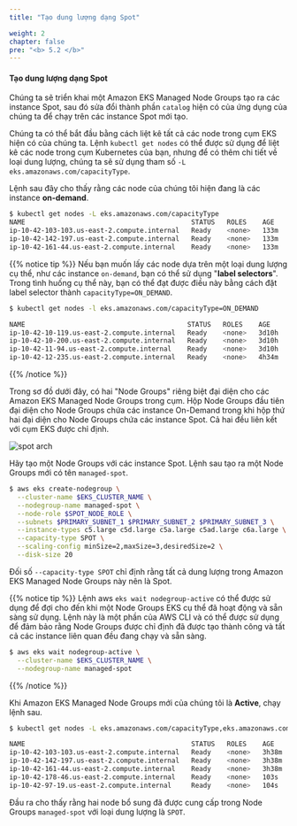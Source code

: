 ```yaml
---
title: "Tạo dung lượng dạng Spot"

weight: 2
chapter: false
pre: "<b> 5.2 </b>"
---
```


#### Tạo dung lượng dạng Spot

Chúng ta sẽ triển khai một Amazon EKS Managed Node Groups tạo ra các instance Spot, sau đó sửa đổi thành phần `catalog` hiện có của ứng dụng của chúng ta để chạy trên các instance Spot mới tạo.

Chúng ta có thể bắt đầu bằng cách liệt kê tất cả các node trong cụm EKS hiện có của chúng ta. Lệnh `kubectl get nodes` có thể được sử dụng để liệt kê các node trong cụm Kubernetes của bạn, nhưng để có thêm chi tiết về loại dung lượng, chúng ta sẽ sử dụng tham số `-L eks.amazonaws.com/capacityType`.

Lệnh sau đây cho thấy rằng các node của chúng tôi hiện đang là các instance **on-demand**.

```bash
$ kubectl get nodes -L eks.amazonaws.com/capacityType
NAME                                          STATUS   ROLES    AGE    VERSION                CAPACITYTYPE
ip-10-42-103-103.us-east-2.compute.internal   Ready    <none>   133m   vVAR::KUBERNETES_NODE_VERSION    ON_DEMAND
ip-10-42-142-197.us-east-2.compute.internal   Ready    <none>   133m   vVAR::KUBERNETES_NODE_VERSION    ON_DEMAND
ip-10-42-161-44.us-east-2.compute.internal    Ready    <none>   133m   vVAR::KUBERNETES_NODE_VERSION    ON_DEMAND
```

{{% notice tip %}}
Nếu bạn muốn lấy các node dựa trên một loại dung lượng cụ thể, như các instance `on-demand`, bạn có thể sử dụng "<b>label selectors</b>". Trong tình huống cụ thể này, bạn có thể đạt được điều này bằng cách đặt label selector thành `capacityType=ON_DEMAND`.

```bash
$ kubectl get nodes -l eks.amazonaws.com/capacityType=ON_DEMAND

NAME                                         STATUS   ROLES    AGE     VERSION
ip-10-42-10-119.us-east-2.compute.internal   Ready    <none>   3d10h   vVAR::KUBERNETES_NODE_VERSION
ip-10-42-10-200.us-east-2.compute.internal   Ready    <none>   3d10h   vVAR::KUBERNETES_NODE_VERSION
ip-10-42-11-94.us-east-2.compute.internal    Ready    <none>   3d10h   vVAR::KUBERNETES_NODE_VERSION
ip-10-42-12-235.us-east-2.compute.internal   Ready    <none>   4h34m   vVAR::KUBERNETES_NODE_VERSION
```
{{% /notice %}}


Trong sơ đồ dưới đây, có hai "Node Groups" riêng biệt đại diện cho các Amazon EKS Managed Node Groups trong cụm. Hộp Node Groups đầu tiên đại diện cho Node Groups chứa các instance On-Demand trong khi hộp thứ hai đại diện cho Node Groups chứa các instance Spot. Cả hai đều liên kết với cụm EKS được chỉ định.

![spot arch](../../../images/5/00001.webp)

Hãy tạo một Node Groups với các instance Spot. Lệnh sau tạo ra một Node Groups mới có tên `managed-spot`.

```bash wait=10
$ aws eks create-nodegroup \
  --cluster-name $EKS_CLUSTER_NAME \
  --nodegroup-name managed-spot \
  --node-role $SPOT_NODE_ROLE \
  --subnets $PRIMARY_SUBNET_1 $PRIMARY_SUBNET_2 $PRIMARY_SUBNET_3 \
  --instance-types c5.large c5d.large c5a.large c5ad.large c6a.large \
  --capacity-type SPOT \
  --scaling-config minSize=2,maxSize=3,desiredSize=2 \
  --disk-size 20
```

Đối số `--capacity-type SPOT` chỉ định rằng tất cả dung lượng trong Amazon EKS Managed Node Groups này nên là Spot.

{{% notice tip %}}
Lệnh aws `eks wait nodegroup-active` có thể được sử dụng để đợi cho đến khi một Node Groups EKS cụ thể đã hoạt động và sẵn sàng sử dụng. Lệnh này là một phần của AWS CLI và có thể được sử dụng để đảm bảo rằng Node Groups được chỉ định đã được tạo thành công và tất cả các instance liên quan đều đang chạy và sẵn sàng.

```bash wait=30 timeout=300
$ aws eks wait nodegroup-active \
  --cluster-name $EKS_CLUSTER_NAME \
  --nodegroup-name managed-spot
```
{{% /notice %}}

Khi Amazon EKS Managed Node Groups mới của chúng tôi là **Active**, chạy lệnh sau.

```bash
$ kubectl get nodes -L eks.amazonaws.com/capacityType,eks.amazonaws.com/nodegroup

NAME                                          STATUS   ROLES    AGE     VERSION                CAPACITYTYPE   NODEGROUP
ip-10-42-103-103.us-east-2.compute.internal   Ready    <none>   3h38m   vVAR::KUBERNETES_NODE_VERSION    ON_DEMAND      default
ip-10-42-142-197.us-east-2.compute.internal   Ready    <none>   3h38m   vVAR::KUBERNETES_NODE_VERSION    ON_DEMAND      default
ip-10-42-161-44.us-east-2.compute.internal    Ready    <none>   3h38m   vVAR::KUBERNETES_NODE_VERSION    ON_DEMAND      default
ip-10-42-178-46.us-east-2.compute.internal    Ready    <none>   103s    vVAR::KUBERNETES_NODE_VERSION    SPOT           managed-spot
ip-10-42-97-19.us-east-2.compute.internal     Ready    <none>   104s    vVAR::KUBERNETES_NODE_VERSION    SPOT           managed-spot
```

Đầu ra cho thấy rằng hai node bổ sung đã được cung cấp trong Node Groups `managed-spot` với loại dung lượng là `SPOT`.